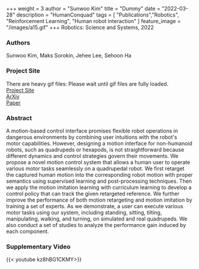 +++
weight = 3
author = "Sunwoo Kim"
title = "Dummy"
date = "2022-03-28"
description = "HumanConquad"
tags = [
    "Publications","Robotics", "Reinforcement Learning", "Human robot interaction"
]
feature_image = "/images/a15.gif"
+++
Robotics: Science and Systems, 2022
<!--more-->
### Authors
Sunwoo Kim, Maks Sorokin, Jehee Lee, Sehoon Ha

### Project Site
There are heavy gif files: Please wait until gif files are fully loaded. \
[Project Site](https://sites.google.com/view/humanconquad)  
[ArXiv](https://arxiv.org/abs/2204.13336) \
[Paper](/files/HumanConQuad.pdf)


### Abstract
A motion-based control interface promises flexible robot operations in dangerous environments by combining user intuitions with the robot's motor capabilities. However, designing a motion interface for non-humanoid robots, such as quadrupeds or hexapods, is not straightforward because different dynamics and control strategies govern their movements. We propose a novel motion control system that allows a human user to operate various motor tasks seamlessly on a quadrupedal robot. We first retarget the captured human motion into the corresponding robot motion with proper semantics using supervised learning and post-processing techniques. Then we apply the motion imitation learning with curriculum learning to develop a control policy that can track the given retargeted reference. We further improve the performance of both motion retargeting and motion imitation by training a set of experts. As we demonstrate, a user can execute various motor tasks using our system, including standing, sitting, tilting, manipulating, walking, and turning, on simulated and real quadrupeds. We also conduct a set of studies to analyze the performance gain induced by each component.

### Supplementary Video

{{< youtube kz8hBG1CKMY>}}
